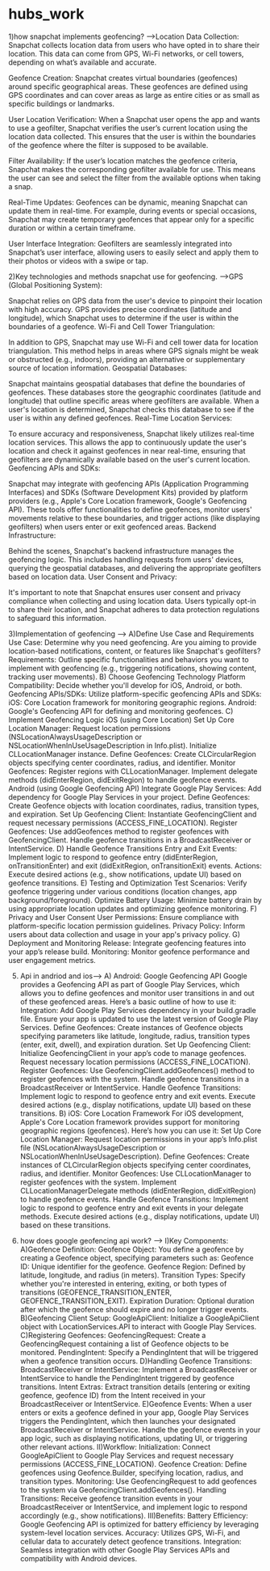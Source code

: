 # hubs_work

1)how snapchat implements geofencing?
-->Location Data Collection: Snapchat collects location data from users who have opted in to share their location. This data can come from GPS, Wi-Fi networks, or cell towers, depending on what’s available and accurate.

Geofence Creation: Snapchat creates virtual boundaries (geofences) around specific geographical areas. These geofences are defined using GPS coordinates and can cover areas as large as entire cities or as small as specific buildings or landmarks.

User Location Verification: When a Snapchat user opens the app and wants to use a geofilter, Snapchat verifies the user’s current location using the location data collected. This ensures that the user is within the boundaries of the geofence where the filter is supposed to be available.

Filter Availability: If the user’s location matches the geofence criteria, Snapchat makes the corresponding geofilter available for use. This means the user can see and select the filter from the available options when taking a snap.

Real-Time Updates: Geofences can be dynamic, meaning Snapchat can update them in real-time. For example, during events or special occasions, Snapchat may create temporary geofences that appear only for a specific duration or within a certain timeframe.

User Interface Integration: Geofilters are seamlessly integrated into Snapchat’s user interface, allowing users to easily select and apply them to their photos or videos with a swipe or tap.

2)Key technologies and methods snapchat use for geofencing.
-->GPS (Global Positioning System):

Snapchat relies on GPS data from the user's device to pinpoint their location with high accuracy. GPS provides precise coordinates (latitude and longitude), which Snapchat uses to determine if the user is within the boundaries of a geofence.
Wi-Fi and Cell Tower Triangulation:

In addition to GPS, Snapchat may use Wi-Fi and cell tower data for location triangulation. This method helps in areas where GPS signals might be weak or obstructed (e.g., indoors), providing an alternative or supplementary source of location information.
Geospatial Databases:

Snapchat maintains geospatial databases that define the boundaries of geofences. These databases store the geographic coordinates (latitude and longitude) that outline specific areas where geofilters are available. When a user's location is determined, Snapchat checks this database to see if the user is within any defined geofences.
Real-Time Location Services:

To ensure accuracy and responsiveness, Snapchat likely utilizes real-time location services. This allows the app to continuously update the user's location and check it against geofences in near real-time, ensuring that geofilters are dynamically available based on the user's current location.
Geofencing APIs and SDKs:

Snapchat may integrate with geofencing APIs (Application Programming Interfaces) and SDKs (Software Development Kits) provided by platform providers (e.g., Apple's Core Location framework, Google's Geofencing API). These tools offer functionalities to define geofences, monitor users' movements relative to these boundaries, and trigger actions (like displaying geofilters) when users enter or exit geofenced areas.
Backend Infrastructure:

Behind the scenes, Snapchat's backend infrastructure manages the geofencing logic. This includes handling requests from users' devices, querying the geospatial databases, and delivering the appropriate geofilters based on location data.
User Consent and Privacy:

It's important to note that Snapchat ensures user consent and privacy compliance when collecting and using location data. Users typically opt-in to share their location, and Snapchat adheres to data protection regulations to safeguard this information.

3)Implementation of geofencing
--> 
A)Define Use Case and Requirements
Use Case: Determine why you need geofencing. Are you aiming to provide location-based notifications, content, or features like Snapchat's geofilters?
Requirements: Outline specific functionalities and behaviors you want to implement with geofencing (e.g., triggering notifications, showing content, tracking user movements).
B) Choose Geofencing Technology
Platform Compatibility: Decide whether you'll develop for iOS, Android, or both.
Geofencing APIs/SDKs: Utilize platform-specific geofencing APIs and SDKs:
iOS: Core Location framework for monitoring geographic regions.
Android: Google's Geofencing API for defining and monitoring geofences.
C) Implement Geofencing Logic
iOS (using Core Location)
Set Up Core Location Manager:
Request location permissions (NSLocationAlwaysUsageDescription or NSLocationWhenInUseUsageDescription in Info.plist).
Initialize CLLocationManager instance.
Define Geofences:
Create CLCircularRegion objects specifying center coordinates, radius, and identifier.
Monitor Geofences:
Register regions with CLLocationManager.
Implement delegate methods (didEnterRegion, didExitRegion) to handle geofence events.
Android (using Google Geofencing API)
Integrate Google Play Services:
Add dependency for Google Play Services in your project.
Define Geofences:
Create Geofence objects with location coordinates, radius, transition types, and expiration.
Set Up Geofencing Client:
Instantiate GeofencingClient and request necessary permissions (ACCESS_FINE_LOCATION).
Register Geofences:
Use addGeofences method to register geofences with GeofencingClient.
Handle geofence transitions in a BroadcastReceiver or IntentService.
D) Handle Geofence Transitions
Entry and Exit Events: Implement logic to respond to geofence entry (didEnterRegion, onTransitionEnter) and exit (didExitRegion, onTransitionExit) events.
Actions: Execute desired actions (e.g., show notifications, update UI) based on geofence transitions.
E) Testing and Optimization
Test Scenarios: Verify geofence triggering under various conditions (location changes, app background/foreground).
Optimize Battery Usage: Minimize battery drain by using appropriate location updates and optimizing geofence monitoring.
F) Privacy and User Consent
User Permissions: Ensure compliance with platform-specific location permission guidelines.
Privacy Policy: Inform users about data collection and usage in your app's privacy policy.
G) Deployment and Monitoring
Release: Integrate geofencing features into your app’s release build.
Monitoring: Monitor geofence performance and user engagement metrics.


5) Api in andriod and ios-->
A) Android: Google Geofencing API
Google provides a Geofencing API as part of Google Play Services, which allows you to define geofences and monitor user transitions in and out of these geofenced areas. Here’s a basic outline of how to use it:
Integration:
Add Google Play Services dependency in your build.gradle file.
Ensure your app is updated to use the latest version of Google Play Services.
Define Geofences:
Create instances of Geofence objects specifying parameters like latitude, longitude, radius, transition types (enter, exit, dwell), and expiration duration.
Set Up Geofencing Client:
Initialize GeofencingClient in your app’s code to manage geofences.
Request necessary location permissions (ACCESS_FINE_LOCATION).
Register Geofences:
Use GeofencingClient.addGeofences() method to register geofences with the system.
Handle geofence transitions in a BroadcastReceiver or IntentService.
Handle Geofence Transitions:
Implement logic to respond to geofence entry and exit events.
Execute desired actions (e.g., display notifications, update UI) based on these transitions.
B) iOS: Core Location Framework
For iOS development, Apple's Core Location framework provides support for monitoring geographic regions (geofences). Here’s how you can use it:
Set Up Core Location Manager:
Request location permissions in your app’s Info.plist file (NSLocationAlwaysUsageDescription or NSLocationWhenInUseUsageDescription).
Define Geofences:
Create instances of CLCircularRegion objects specifying center coordinates, radius, and identifier.
Monitor Geofences:
Use CLLocationManager to register geofences with the system.
Implement CLLocationManagerDelegate methods (didEnterRegion, didExitRegion) to handle geofence events.
Handle Geofence Transitions:
Implement logic to respond to geofence entry and exit events in your delegate methods.
Execute desired actions (e.g., display notifications, update UI) based on these transitions.


6) how does google geofencing api work?
-->
I)Key Components:
A)Geofence Definition:
Geofence Object: You define a geofence by creating a Geofence object, specifying parameters such as:
Geofence ID: Unique identifier for the geofence.
Geofence Region: Defined by latitude, longitude, and radius (in meters).
Transition Types: Specify whether you're interested in entering, exiting, or both types of transitions (GEOFENCE_TRANSITION_ENTER, GEOFENCE_TRANSITION_EXIT).
Expiration Duration: Optional duration after which the geofence should expire and no longer trigger events.
B)Geofencing Client Setup:
GoogleApiClient: Initialize a GoogleApiClient object with LocationServices.API to interact with Google Play Services.
C)Registering Geofences:
GeofencingRequest: Create a GeofencingRequest containing a list of Geofence objects to be monitored.
PendingIntent: Specify a PendingIntent that will be triggered when a geofence transition occurs.
D)Handling Geofence Transitions:
BroadcastReceiver or IntentService: Implement a BroadcastReceiver or IntentService to handle the PendingIntent triggered by geofence transitions.
Intent Extras: Extract transition details (entering or exiting geofence, geofence ID) from the Intent received in your BroadcastReceiver or IntentService.
E)Geofence Events:
When a user enters or exits a geofence defined in your app, Google Play Services triggers the PendingIntent, which then launches your designated BroadcastReceiver or IntentService.
Handle the geofence events in your app logic, such as displaying notifications, updating UI, or triggering other relevant actions.
II)Workflow:
Initialization: Connect GoogleApiClient to Google Play Services and request necessary permissions (ACCESS_FINE_LOCATION).
Geofence Creation: Define geofences using Geofence.Builder, specifying location, radius, and transition types.
Monitoring: Use GeofencingRequest to add geofences to the system via GeofencingClient.addGeofences().
Handling Transitions: Receive geofence transition events in your BroadcastReceiver or IntentService, and implement logic to respond accordingly (e.g., show notifications).
III)Benefits:
Battery Efficiency: Google Geofencing API is optimized for battery efficiency by leveraging system-level location services.
Accuracy: Utilizes GPS, Wi-Fi, and cellular data to accurately detect geofence transitions.
Integration: Seamless integration with other Google Play Services APIs and compatibility with Android devices.   
